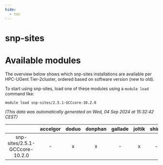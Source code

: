 ```yaml
---
hide:
  - toc
---
```


snp-sites
=========

# Available modules


The overview below shows which snp-sites installations are available per HPC-UGent Tier-2cluster, ordered based on software version (new to old).

To start using snp-sites, load one of these modules using a `module load` command like:

```shell
module load snp-sites/2.5.1-GCCcore-10.2.0
```

*(This data was automatically generated on Wed, 04 Sep 2024 at 15:32:42 CEST)*  

| |accelgor|doduo|donphan|gallade|joltik|shinx|skitty|
| :---: | :---: | :---: | :---: | :---: | :---: | :---: | :---: |
|snp-sites/2.5.1-GCCcore-10.2.0|-|x|x|-|x|-|x|
